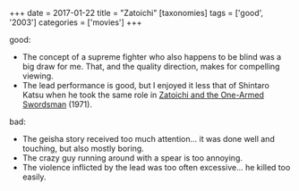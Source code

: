 +++
date = 2017-01-22
title = "Zatoichi"
[taxonomies]
tags = ['good', '2003']
categories = ['movies']
+++

good:

-   The concept of a supreme fighter who also happens to be blind was a
    big draw for me. That, and the quality direction, makes for
    compelling viewing.
-   The lead performance is good, but I enjoyed it less that of Shintaro
    Katsu when he took the same role in [Zatoichi and the One-Armed
    Swordsman] (1971).

bad:

-   The geisha story received too much attention... it was done well
    and touching, but also mostly boring.
-   The crazy guy running around with a spear is too annoying.
-   The violence inflicted by the lead was too often excessive... he
    killed too easily.

  [Zatoichi and the One-Armed Swordsman]: http://tshepang.net/zatoichi-and-the-one-armed-swordsman
